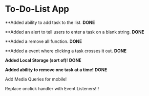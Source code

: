 # To-Do-List App


**Added ability to add task to the list. <strong>DONE</strong>

**Added an alert to tell users to enter a task on a blank string. <strong>DONE</strong>

**Added a remove all function. <strong>DONE</strong>

**Added a event where clicking a task crosses it out. <strong>DONE</strong>

**Added Local Storage (sort of)!** <strong>DONE</strong>

**Added ability to remove one task at a time!** <strong>DONE</strong>

Add Media Queries for mobile!

Replace onclick handler with Event Listeners!!!
